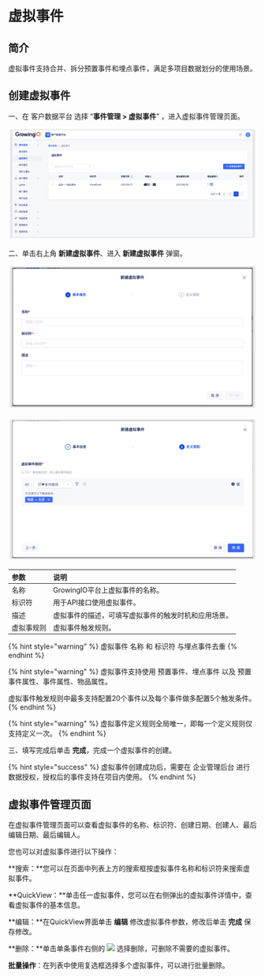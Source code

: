 # 虚拟事件

## 简介

虚拟事件支持合并、拆分预置事件和埋点事件，满足多项目数据划分的使用场景。

## 创建虚拟事件

一、在 客户数据平台 选择 “**事件管理 &gt; 虚拟事件**" ，进入虚拟事件管理页面。

![](../../../.gitbook/assets/image%20%28586%29.png)

二、单击右上角 **新建虚拟事件**、进入 **新建虚拟事件** 弹窗。

![](../../../.gitbook/assets/image%20%28588%29.png)

![](../../../.gitbook/assets/image%20%28585%29.png)

| 参数 | 说明 |
| :--- | :--- |
| 名称 | GrowingIO平台上虚拟事件的名称。 |
| 标识符 | 用于API接口使用虚拟事件。 |
| 描述 | 虚拟事件的描述，可填写虚拟事件的触发时机和应用场景。 |
| 虚拟事规则 | 虚拟事件触发规则。 |

{% hint style="warning" %}
虚拟事件 名称 和 标识符 与埋点事件去重
{% endhint %}

{% hint style="warning" %}
虚拟事件支持使用 预置事件、埋点事件 以及 预置事件属性、事件属性、物品属性。

虚拟事件触发规则中最多支持配置20个事件以及每个事件做多配置5个触发条件。
{% endhint %}

{% hint style="warning" %}
虚拟事件定义规则全局唯一，即每一个定义规则仅支持定义一次。
{% endhint %}

三、填写完成后单击 **完成**，完成一个虚拟事件的创建。

{% hint style="success" %}
虚拟事件创建成功后，需要在 企业管理后台 进行数据授权，授权后的事件支持在项目内使用。
{% endhint %}

## 虚拟事件管理页面

在虚拟事件管理页面可以查看虚拟事件的名称、标识符、创建日期、创建人、最后编辑日期、最后编辑人。

您也可以对虚拟事件进行以下操作：

**搜索：**您可以在页面中列表上方的搜索框按虚拟事件名称和标识符来搜索虚拟事件。

**QuickView：**单击任一虚拟事件，您可以在右侧弹出的虚拟事件详情中，查看虚拟事件的基本信息。

**编辑：**在QuickView界面单击 **编辑** 修改虚拟事件参数，修改后单击 **完成** 保存修改。

**删除：**单击单条事件右侧的 ![](https://docs.growingio.com/.gitbook/assets/-Lo08UtW7H58ehFKeZ4g-LsycTyZaItbL8_Wigcx-LsyfkaafJ-8X2utJ9BbE782B9E782B9E782B9.png) 选择删除，可删除不需要的虚拟事件。

**批量操作**：在列表中使用复选框选择多个虚拟事件，可以进行批量删除。

